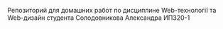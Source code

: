 Репозиторий для домашних работ по дисциплине Web-технології та Web-дизайн студента Солодовникова Александра ИПЗ20-1
